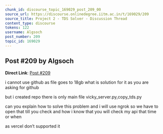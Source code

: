 ```yaml
---
chunk_id: discourse_topic_169029_post_209_00
source_url: https://discourse.onlinedegree.iitm.ac.in/t/169029/209
source_title: Project 2 - TDS Solver - Discussion Thread
content_type: discourse
tokens: 122
username: Algsoch
post_number: 209
topic_id: 169029
---
```


## Post #209 by Algsoch

**Direct Link**: [Post #209](https://discourse.onlinedegree.iitm.ac.in/t/169029/209)

i cannot use github as file goes to 18gb what is solution for it as you are asking for github

but i created repo there is only main file vicky_server.py,copy_tds.py

can you explain how to solve this problem and i will use ngrok so we have to open that till you check and how i know that you will check my api that time or when

as vercel don’t supported it
